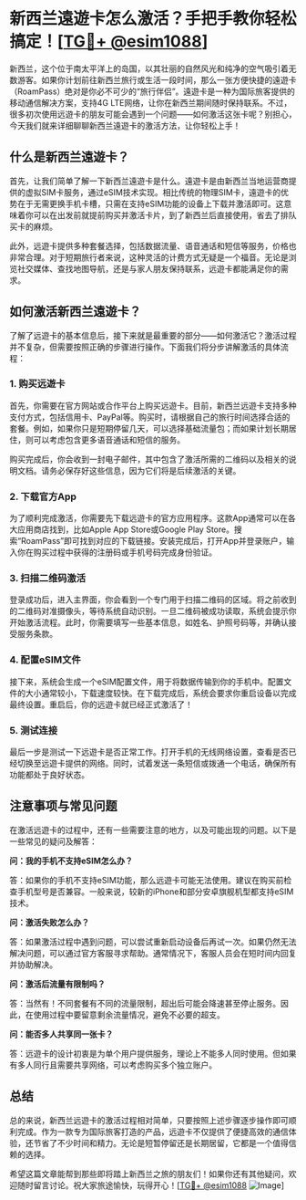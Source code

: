 # 新西兰遠遊卡怎么激活？手把手教你轻松搞定！[[TG💪+ @esim1088](https://t.me/s/esim1088)]

新西兰，这个位于南太平洋上的岛国，以其壮丽的自然风光和纯净的空气吸引着无数游客。如果你计划前往新西兰旅行或生活一段时间，那么一张方便快捷的遠遊卡（RoamPass）绝对是你必不可少的“旅行伴侣”。遠遊卡是一种为国际旅客提供的移动通信解决方案，支持4G LTE网络，让你在新西兰期间随时保持联系。不过，很多初次使用远遊卡的朋友可能会遇到一个问题——如何激活这张卡呢？别担心，今天我们就来详细聊聊新西兰遠遊卡的激活方法，让你轻松上手！

## 什么是新西兰遠遊卡？

首先，让我们简单了解一下新西兰遠遊卡是什么。遠遊卡是由新西兰当地运营商提供的虚拟SIM卡服务，通过eSIM技术实现。相比传统的物理SIM卡，遠遊卡的优势在于无需更换手机卡槽，只需在支持eSIM功能的设备上下载并激活即可。这意味着你可以在出发前就提前购买并激活卡片，到了新西兰后直接使用，省去了排队买卡的麻烦。

此外，远遊卡提供多种套餐选择，包括数据流量、语音通话和短信等服务，价格也非常合理。对于短期旅行者来说，这种灵活的计费方式无疑是一个福音。无论是浏览社交媒体、查找地图导航，还是与家人朋友保持联系，远遊卡都能满足你的需求。

## 如何激活新西兰遠遊卡？

了解了远遊卡的基本信息后，接下来就是最重要的部分——如何激活它？激活过程并不复杂，但需要按照正确的步骤进行操作。下面我们将分步讲解激活的具体流程：

### 1. 购买远遊卡

首先，你需要在官方网站或合作平台上购买远遊卡。目前，新西兰远遊卡支持多种支付方式，包括信用卡、PayPal等。购买时，请根据自己的旅行时间选择合适的套餐。例如，如果你只是短期停留几天，可以选择基础流量包；而如果计划长期居住，则可以考虑包含更多语音通话和短信的服务。

购买完成后，你会收到一封电子邮件，其中包含了激活所需的二维码以及相关的说明文档。请务必保存好这些信息，因为它们将是后续激活的关键。

### 2. 下载官方App

为了顺利完成激活，你需要先下载远遊卡的官方应用程序。这款App通常可以在各大应用商店找到，比如Apple App Store或Google Play Store。搜索“RoamPass”即可找到对应的下载链接。安装完成后，打开App并登录账户，输入你在购买过程中获得的注册码或手机号码完成身份验证。

### 3. 扫描二维码激活

登录成功后，进入主界面，你会看到一个专门用于扫描二维码的区域。将之前收到的二维码对准摄像头，等待系统自动识别。一旦二维码被成功读取，系统会提示你开始激活流程。此时，你需要填写一些基本信息，如姓名、护照号码等，并确认接受服务条款。

### 4. 配置eSIM文件

接下来，系统会生成一个eSIM配置文件，用于将数据传输到你的手机中。配置文件的大小通常较小，下载速度较快。在下载完成后，系统会要求你重启设备以完成最终设置。重启后，你的远遊卡就已经正式激活了！

### 5. 测试连接

最后一步是测试一下远遊卡是否正常工作。打开手机的无线网络设置，查看是否已经切换至远遊卡提供的网络。同时，试着发送一条短信或拨通一个电话，确保所有功能都处于良好状态。

## 注意事项与常见问题

在激活远遊卡的过程中，还有一些需要注意的地方，以及可能出现的问题。以下是一些常见的疑问及解答：

**问：我的手机不支持eSIM怎么办？**

答：如果你的手机不支持eSIM功能，那么远遊卡可能无法使用。建议在购买前检查手机型号是否兼容。一般来说，较新的iPhone和部分安卓旗舰机型都支持eSIM技术。

**问：激活失败怎么办？**

答：如果激活过程中遇到问题，可以尝试重新启动设备后再试一次。如果仍然无法解决问题，可以通过官方客服寻求帮助。通常情况下，客服人员会在短时间内回复并协助解决。

**问：激活后流量有限制吗？**

答：当然有！不同套餐有不同的流量限制，超出后可能会降速甚至停止服务。因此，在使用过程中要留意剩余流量情况，避免不必要的超支。

**问：能否多人共享同一张卡？**

答：远遊卡的设计初衷是为单个用户提供服务，理论上不能多人同时使用。但如果有多人同行且需要共享网络，可以考虑购买多个独立账户。

## 总结

总的来说，新西兰远遊卡的激活过程相对简单，只要按照上述步骤逐步操作即可顺利完成。作为一款专为国际旅客打造的产品，远遊卡不仅提供了便捷高效的通信体验，还节省了不少时间和精力。无论是短暂停留还是长期居留，它都是一个值得信赖的选择。

希望这篇文章能帮到那些即将踏上新西兰之旅的朋友们！如果你还有其他疑问，欢迎随时留言讨论。祝大家旅途愉快，玩得开心！[[TG💪+ @esim1088](https://t.me/s/esim1088) ![Image](https://i.postimg.cc/4NQfJmqS/Snipaste-2025-05-13-00-14-12.png)]